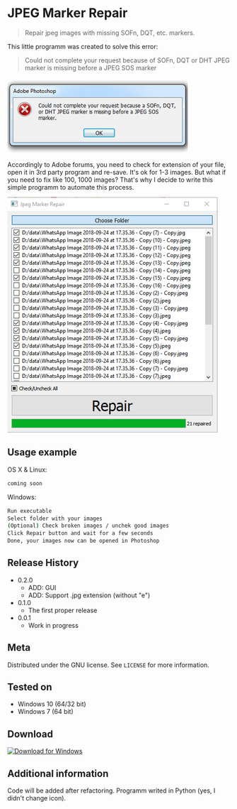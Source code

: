 # JPEG Marker Repair
> Repair jpeg images with missing SOFn, DQT, etc. markers.

This little programm was created to solve this error:
> Could not complete your request because of SOFn, DQT or DHT JPEG marker is missing before a JPEG SOS marker

![](header.png)

Accordingly to Adobe forums, you need to check for extension of your file, open it in 3rd party program and re-save. It's ok for 1-3 images. But what if you need to fix like 100, 1000 images? That's why I decide to write this simple programm to automate this process.

![](Screen.png)

## Usage example

OS X & Linux:

```sh
coming soon
```

Windows:

```sh
Run executable
Select folder with your images
(Optional) Check broken images / unchek good images
Click Repair button and wait for a few seconds
Done, your images now can be opened in Photoshop
```

## Release History

* 0.2.0
    * ADD: GUI
    * ADD: Support .jpg extension (without "e")
* 0.1.0
    * The first proper release
* 0.0.1
    * Work in progress

## Meta

Distributed under the GNU license. See ``LICENSE`` for more information.

## Tested on
* Windows 10 (64/32 bit)
* Windows 7 (64 bit)

## Download
[![Download for Windows](https://radio.co/uploads/windows-button-download.png)](https://github.com/0xSauel/jpeg-marker-repair/releases/download/v2.0.0/Image_Repair_v2.exe)


## Additional information

Code will be added after refactoring.
Programm writed in Python (yes, I didn't change icon).



